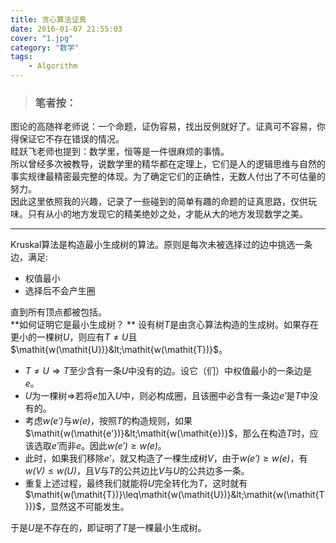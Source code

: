 ```yaml
---
title: 贪心算法证真
date: 2016-01-07 21:55:03
cover: "1.jpg"
category: "数学"
tags:
    - Algorithm
---
```


>### 笔者按：
图论的高随祥老师说：一个命题，证伪容易，找出反例就好了。证真可不容易，你得保证它不存在错误的情况。  
眭跃飞老师也提到：数学里，恒等是一件很麻烦的事情。  
所以曾经多次被教导，说数学里的精华都在定理上，它们是人的逻辑思维与自然的事实规律最精密最完整的体现。为了确定它们的正确性，无数人付出了不可估量的努力。  
因此这里依照我的兴趣，记录了一些碰到的简单有趣的命题的证真思路，仅供玩味。只有从小的地方发现它的精美绝妙之处，才能从大的地方发现数学之美。

---
<!--more-->
Kruskal算法是构造最小生成树的算法。原则是每次未被选择过的边中挑选一条边，满足:
* 权值最小
* 选择后不会产生圈

直到所有顶点都被包括。  
**如何证明它是最小生成树？  **
设有树$\mathit{T}$是由贪心算法构造的生成树。如果存在更小的一棵树$\mathit{U}$，则应有$\mathit{T}\neq\mathit{U}$且$\mathit{w(\mathit{U})}&lt;\mathit{w(\mathit{T})}$。
* $\mathit{T}\neq\mathit{U}\Rightarrow\mathit{T}$至少含有一条$\mathit{U}$中没有的边。设它（们）中权值最小的一条边是$\mathit{e}$。
* $\mathit{U}$为一棵树$\Rightarrow$若将$\mathit{e}$加入$\mathit{U}$中，则必构成圈，且该圈中必含有一条边$\mathit{e'}$是$\mathit{T}$中没有的。
* 考虑$\mathit{w(\mathit{e'})}$与$\mathit{w(\mathit{e})}$，按照$\mathit{T}$的构造规则，如果$\mathit{w(\mathit{e'})}&lt;\mathit{w(\mathit{e})}$，那么在构造$\mathit{T}$时，应该选取$\mathit{e'}$而非$\mathit{e}$。因此$\mathit{w(\mathit{e'})}\geq\mathit{w(\mathit{e})}$。
* 此时，如果我们移除$\mathit{e'}$，就又构造了一棵生成树$\mathit{V}$，由于$\mathit{w(\mathit{e'})}\geq\mathit{w(\mathit{e})}$，有$\mathit{w(\mathit{V})}\leq\mathit{w(\mathit{U})}$，且$\mathit{V}$与$\mathit{T}$的公共边比$\mathit{V}$与$\mathit{U}$的公共边多一条。
* 重复上述过程，最终我们就能将$\mathit{U}$完全转化为$\mathit{T}$，这时就有$\mathit{w(\mathit{T})}\leq\mathit{w(\mathit{U})}&lt;\mathit{w(\mathit{T})}$，显然这不可能发生。

于是$\mathit{U}$是不存在的，即证明了$\mathit{T}$是一棵最小生成树。
